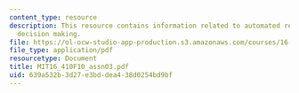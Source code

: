 ```yaml
---
content_type: resource
description: This resource contains information related to automated reasoning and
  decision making.
file: https://ol-ocw-studio-app-production.s3.amazonaws.com/courses/16-410-principles-of-autonomy-and-decision-making-fall-2010/639a532b3d27e3bddea438d0254bd9bf_MIT16_410F10_assn03.pdf
file_type: application/pdf
resourcetype: Document
title: MIT16_410F10_assn03.pdf
uid: 639a532b-3d27-e3bd-dea4-38d0254bd9bf
---
```

